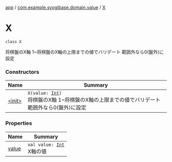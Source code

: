 [app](../../index.md) / [com.example.syogibase.domain.value](../index.md) / [X](./index.md)

# X

`class X`

将棋盤のX軸
1~将棋盤のX軸の上限までの値でバリデート
範囲外なら0(盤外)に設定

### Constructors

| Name | Summary |
|---|---|
| [&lt;init&gt;](-init-.md) | `X(value: `[`Int`](https://kotlinlang.org/api/latest/jvm/stdlib/kotlin/-int/index.html)`)`<br>将棋盤のX軸 1~将棋盤のX軸の上限までの値でバリデート 範囲外なら0(盤外)に設定 |

### Properties

| Name | Summary |
|---|---|
| [value](value.md) | `val value: `[`Int`](https://kotlinlang.org/api/latest/jvm/stdlib/kotlin/-int/index.html)<br>X軸の値 |
